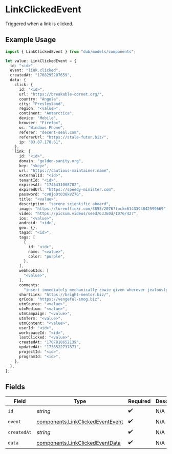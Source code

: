 # LinkClickedEvent

Triggered when a link is clicked.

## Example Usage

```typescript
import { LinkClickedEvent } from "dub/models/components";

let value: LinkClickedEvent = {
  id: "<id>",
  event: "link.clicked",
  createdAt: "1708295207659",
  data: {
    click: {
      id: "<id>",
      url: "https://breakable-cornet.org/",
      country: "Angola",
      city: "Presleyland",
      region: "<value>",
      continent: "Antarctica",
      device: "Mobile",
      browser: "Firefox",
      os: "Windows Phone",
      referer: "decent-seal.com",
      refererUrl: "https://stale-futon.biz/",
      ip: "83.87.178.61",
    },
    link: {
      id: "<id>",
      domain: "golden-sanity.org",
      key: "<key>",
      url: "https://cautious-maintainer.name",
      externalId: "<id>",
      tenantId: "<id>",
      expiresAt: "1746431008702",
      expiredUrl: "https://speedy-minister.com",
      password: "cv8joDt038kVZ7G",
      title: "<value>",
      description: "serene scientific aboard",
      image: "https://loremflickr.com/3855/2076?lock=6143394842599669",
      video: "https://picsum.videos/seed/63JE0d/1076/427",
      ios: "<value>",
      android: "<id>",
      geo: {},
      tagId: "<id>",
      tags: [
        {
          id: "<id>",
          name: "<value>",
          color: "purple",
        },
      ],
      webhookIds: [
        "<value>",
      ],
      comments:
        "insert immediately mechanically zowie given wherever jealously",
      shortLink: "https://bright-mentor.biz/",
      qrCode: "https://vengeful-smog.biz",
      utmSource: "<value>",
      utmMedium: "<value>",
      utmCampaign: "<value>",
      utmTerm: "<value>",
      utmContent: "<value>",
      userId: "<id>",
      workspaceId: "<id>",
      lastClicked: "<value>",
      createdAt: "1707818652139",
      updatedAt: "1736522737871",
      projectId: "<id>",
      programId: "<id>",
    },
  },
};
```

## Fields

| Field                                                                                | Type                                                                                 | Required                                                                             | Description                                                                          |
| ------------------------------------------------------------------------------------ | ------------------------------------------------------------------------------------ | ------------------------------------------------------------------------------------ | ------------------------------------------------------------------------------------ |
| `id`                                                                                 | *string*                                                                             | :heavy_check_mark:                                                                   | N/A                                                                                  |
| `event`                                                                              | [components.LinkClickedEventEvent](../../models/components/linkclickedeventevent.md) | :heavy_check_mark:                                                                   | N/A                                                                                  |
| `createdAt`                                                                          | *string*                                                                             | :heavy_check_mark:                                                                   | N/A                                                                                  |
| `data`                                                                               | [components.LinkClickedEventData](../../models/components/linkclickedeventdata.md)   | :heavy_check_mark:                                                                   | N/A                                                                                  |